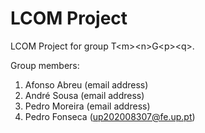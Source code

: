 # LCOM Project

LCOM Project for group T&lt;m&gt;&lt;n&gt;G&lt;p&gt;&lt;q&gt;.

Group members:

1. Afonso Abreu (email address)
2. André Sousa (email address)
3. Pedro Moreira (email address)
4. Pedro Fonseca (up202008307@fe.up.pt)
